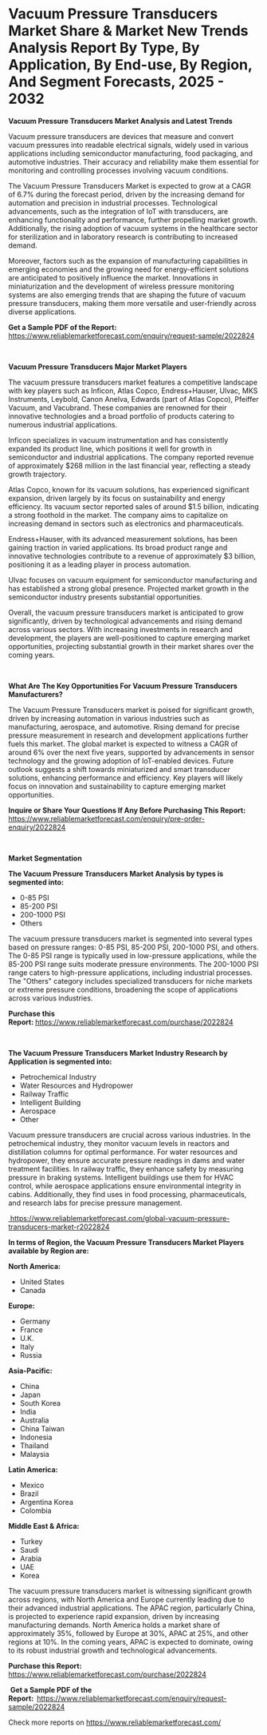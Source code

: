 <p><h1>Vacuum Pressure Transducers Market Share & Market New Trends Analysis Report By Type, By Application, By End-use, By Region, And Segment Forecasts, 2025 - 2032</h1></p><p><strong>Vacuum Pressure Transducers Market Analysis and Latest Trends</strong></p>
<p><p>Vacuum pressure transducers are devices that measure and convert vacuum pressures into readable electrical signals, widely used in various applications including semiconductor manufacturing, food packaging, and automotive industries. Their accuracy and reliability make them essential for monitoring and controlling processes involving vacuum conditions.</p><p>The Vacuum Pressure Transducers Market is expected to grow at a CAGR of 6.7% during the forecast period, driven by the increasing demand for automation and precision in industrial processes. Technological advancements, such as the integration of IoT with transducers, are enhancing functionality and performance, further propelling market growth. Additionally, the rising adoption of vacuum systems in the healthcare sector for sterilization and in laboratory research is contributing to increased demand.</p><p>Moreover, factors such as the expansion of manufacturing capabilities in emerging economies and the growing need for energy-efficient solutions are anticipated to positively influence the market. Innovations in miniaturization and the development of wireless pressure monitoring systems are also emerging trends that are shaping the future of vacuum pressure transducers, making them more versatile and user-friendly across diverse applications.</p></p>
<p><strong>Get a Sample PDF of the Report:&nbsp;</strong> <a href="https://www.reliablemarketforecast.com/enquiry/request-sample/2022824?utm_campaign=3327&utm_medium=2&utm_source=Github&utm_content=ia&utm_term=06042025&utm_id=vacuum-pressure-transducers">https://www.reliablemarketforecast.com/enquiry/request-sample/2022824</a></p>
<p>&nbsp;</p>
<p><strong>Vacuum Pressure Transducers Major Market Players</strong></p>
<p><p>The vacuum pressure transducers market features a competitive landscape with key players such as Inficon, Atlas Copco, Endress+Hauser, Ulvac, MKS Instruments, Leybold, Canon Anelva, Edwards (part of Atlas Copco), Pfeiffer Vacuum, and Vacubrand. These companies are renowned for their innovative technologies and a broad portfolio of products catering to numerous industrial applications.</p><p>Inficon specializes in vacuum instrumentation and has consistently expanded its product line, which positions it well for growth in semiconductor and industrial applications. The company reported revenue of approximately $268 million in the last financial year, reflecting a steady growth trajectory.</p><p>Atlas Copco, known for its vacuum solutions, has experienced significant expansion, driven largely by its focus on sustainability and energy efficiency. Its vacuum sector reported sales of around $1.5 billion, indicating a strong foothold in the market. The company aims to capitalize on increasing demand in sectors such as electronics and pharmaceuticals.</p><p>Endress+Hauser, with its advanced measurement solutions, has been gaining traction in varied applications. Its broad product range and innovative technologies contribute to a revenue of approximately $3 billion, positioning it as a leading player in process automation.</p><p>Ulvac focuses on vacuum equipment for semiconductor manufacturing and has established a strong global presence. Projected market growth in the semiconductor industry presents substantial opportunities.</p><p>Overall, the vacuum pressure transducers market is anticipated to grow significantly, driven by technological advancements and rising demand across various sectors. With increasing investments in research and development, the players are well-positioned to capture emerging market opportunities, projecting substantial growth in their market shares over the coming years.</p></p>
<p>&nbsp;</p>
<p><strong>What Are The Key Opportunities For Vacuum Pressure Transducers Manufacturers?</strong></p>
<p><p>The Vacuum Pressure Transducers market is poised for significant growth, driven by increasing automation in various industries such as manufacturing, aerospace, and automotive. Rising demand for precise pressure measurement in research and development applications further fuels this market. The global market is expected to witness a CAGR of around 6% over the next five years, supported by advancements in sensor technology and the growing adoption of IoT-enabled devices. Future outlook suggests a shift towards miniaturized and smart transducer solutions, enhancing performance and efficiency. Key players will likely focus on innovation and sustainability to capture emerging market opportunities.</p></p>
<p><strong>Inquire or Share Your Questions If Any Before Purchasing This Report:</strong> <a href="https://www.reliablemarketforecast.com/enquiry/pre-order-enquiry/2022824?utm_campaign=3327&utm_medium=2&utm_source=Github&utm_content=ia&utm_term=06042025&utm_id=vacuum-pressure-transducers">https://www.reliablemarketforecast.com/enquiry/pre-order-enquiry/2022824</a></p>
<p>&nbsp;</p>
<p><strong>Market Segmentation</strong></p>
<p><strong>The Vacuum Pressure Transducers Market Analysis by types is segmented into:</strong></p>
<p><ul><li>0-85 PSI</li><li>85-200 PSI</li><li>200-1000 PSI</li><li>Others</li></ul></p>
<p><p>The vacuum pressure transducers market is segmented into several types based on pressure ranges: 0-85 PSI, 85-200 PSI, 200-1000 PSI, and others. The 0-85 PSI range is typically used in low-pressure applications, while the 85-200 PSI range suits moderate pressure environments. The 200-1000 PSI range caters to high-pressure applications, including industrial processes. The "Others" category includes specialized transducers for niche markets or extreme pressure conditions, broadening the scope of applications across various industries.</p></p>
<p><strong>Purchase this Report:&nbsp;</strong><a href="https://www.reliablemarketforecast.com/purchase/2022824?utm_campaign=3327&utm_medium=2&utm_source=Github&utm_content=ia&utm_term=06042025&utm_id=vacuum-pressure-transducers">https://www.reliablemarketforecast.com/purchase/2022824</a></p>
<p>&nbsp;</p>
<p><strong>The Vacuum Pressure Transducers Market Industry Research by Application is segmented into:</strong></p>
<p><ul><li>Petrochemical Industry</li><li>Water Resources and Hydropower</li><li>Railway Traffic</li><li>Intelligent Building</li><li>Aerospace</li><li>Other</li></ul></p>
<p><p>Vacuum pressure transducers are crucial across various industries. In the petrochemical industry, they monitor vacuum levels in reactors and distillation columns for optimal performance. For water resources and hydropower, they ensure accurate pressure readings in dams and water treatment facilities. In railway traffic, they enhance safety by measuring pressure in braking systems. Intelligent buildings use them for HVAC control, while aerospace applications ensure environmental integrity in cabins. Additionally, they find uses in food processing, pharmaceuticals, and research labs for precise pressure management.</p></p>
<p><a href="https://www.reliablemarketforecast.com/global-vacuum-pressure-transducers-market-r2022824?utm_campaign=3327&utm_medium=2&utm_source=Github&utm_content=ia&utm_term=06042025&utm_id=vacuum-pressure-transducers">&nbsp;https://www.reliablemarketforecast.com/global-vacuum-pressure-transducers-market-r2022824</a></p>
<p><strong>In terms of Region, the Vacuum Pressure Transducers Market Players available by Region are:</strong></p>
<p>
    <p> <strong> North America: </strong>
        <ul>
            <li>United States</li>
            <li>Canada</li>
        </ul>
        </p> 
    <p> <strong> Europe: </strong>
        <ul>
            <li>Germany</li>
            <li>France</li>
            <li>U.K.</li>
            <li>Italy</li>
            <li>Russia</li>
        </ul>
        </p> 
    <p> <strong> Asia-Pacific: </strong>
        <ul>
            <li>China</li>
            <li>Japan</li>
            <li>South Korea</li>
            <li>India</li>
            <li>Australia</li>
            <li>China Taiwan</li>
            <li>Indonesia</li>
            <li>Thailand</li>
            <li>Malaysia</li>
        </ul>
        </p> 
    <p> <strong> Latin America: </strong>
        <ul>
            <li>Mexico</li>
            <li>Brazil</li>
            <li>Argentina Korea</li>
            <li>Colombia</li>
        </ul>
        </p> 
    <p> <strong> Middle East & Africa: </strong>
        <ul>
            <li>Turkey</li>
            <li>Saudi</li>
            <li>Arabia</li>
            <li>UAE</li>
            <li>Korea</li>
        </ul>
    </p>
    </p>
<p><p>The vacuum pressure transducers market is witnessing significant growth across regions, with North America and Europe currently leading due to their advanced industrial applications. The APAC region, particularly China, is projected to experience rapid expansion, driven by increasing manufacturing demands. North America holds a market share of approximately 35%, followed by Europe at 30%, APAC at 25%, and other regions at 10%. In the coming years, APAC is expected to dominate, owing to its robust industrial growth and technological advancements.</p></p>
<p><strong>Purchase this Report: </strong><a href="https://www.reliablemarketforecast.com/purchase/2022824?utm_campaign=3327&utm_medium=2&utm_source=Github&utm_content=ia&utm_term=06042025&utm_id=vacuum-pressure-transducers">https://www.reliablemarketforecast.com/purchase/2022824</a></p>
<p>&nbsp;<strong>Get a Sample PDF of the Report:&nbsp;&nbsp;</strong><a href="https://www.reliablemarketforecast.com/enquiry/request-sample/2022824?utm_campaign=3327&utm_medium=2&utm_source=Github&utm_content=ia&utm_term=06042025&utm_id=vacuum-pressure-transducers">https://www.reliablemarketforecast.com/enquiry/request-sample/2022824</a></p>
<p><strong></strong></p>
<p>Check more reports on <a href="https://www.reliablemarketforecast.com/?utm_campaign=3327&utm_medium=2&utm_source=Github&utm_content=ia&utm_term=06042025&utm_id=vacuum-pressure-transducers">https://www.reliablemarketforecast.com/</a></p>